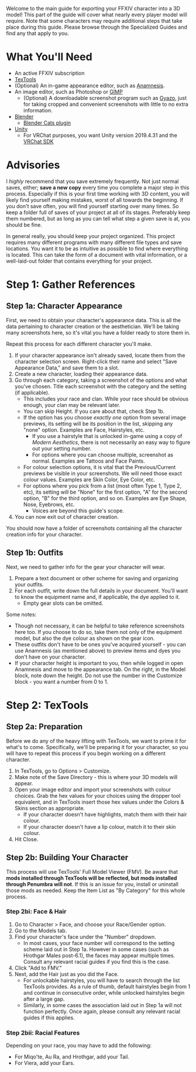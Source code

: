 Welcome to the main guide for exporting your FFXIV character into a 3D model! This part of the guide will cover what nearly every player model will require. Note that some characters may require additional steps that take place during this guide. Please browse through the Specialized Guides and find any that apply to you.

# What You'll Need
- An active FFXIV subscription
- [TexTools](https://www.ffxiv-textools.net/)
- (Optional) An in-game appearance editor, such as [Anamnesis](https://github.com/imchillin/Anamnesis).
- An image editor, such as Photoshop or [GIMP](https://www.gimp.org/downloads/)
	- (Optional) A downloadable screenshot program such as [Gyazo](https://gyazo.com/download), just for taking cropped and convenient screenshots with little to no extra information.
- [Blender](https://www.blender.org/)
	- [Blender Cats plugin](https://github.com/absolute-quantum/cats-blender-plugin)
- [Unity](https://unity.com/download)
	- For VRChat purposes, you want Unity version 2019.4.31 and the [VRChat SDK](https://vrchat.com/home/download)

# Advisories
I *highly* recommend that you save extremely frequently. Not just normal saves, either; **save a new copy** every time you complete a major step in this process. Especially if this is your first time working with 3D content, you will likely find yourself making mistakes, worst of all towards the beginning. If you don't save often, you will find yourself starting over many times. So keep a folder full of saves of your project at all of its stages. Preferably keep them numbered, but as long as you can tell what step a given save is at, you should be fine. 

In general really, you should keep your project organized. This project requires many different programs with many different file types and save locations. You want it to be as intuitive as possible to find where everything is located. This can take the form of a document with vital information, or a well-laid-out folder that contains everything for your project.

# Step 1: Gather References
## Step 1a: Character Appearance

First, we need to obtain your character's appearance data. This is all the data pertaining to character creation or the aesthetician. We'll be taking many screenshots here, so it's vital you have a folder ready to store them in.

Repeat this process for each different character you'll make.

1. If your character appearance isn't already saved, locate them from the character selection screen. Right-click their name and select "Save Appearance Data," and save them to a slot.
2. Create a new character, loading their appearance data.
3. Go through each category, taking a screenshot of the options and what you've chosen. Title each screenshot with the category and the setting (if applicable).
	- This includes your race and clan. While your race should be obvious enough, your clan may be relevant later.
	- You can skip Height. If you care about that, check Step 1b.
	- If the option has you choose *exactly one* option from several image previews, its setting will be its position in the list, skipping any "none" option. Examples are Face, Hairstyles, etc.
		- If you use a hairstyle that is unlocked in-game using a copy of *Modern Aesthetics*, there is not necessarily an easy way to figure out your setting number.
		- For options where you can choose multiple, screenshot as normal. Examples are Tattoos and Face Paints.
	- For colour selection options, it is vital that the Previous/Current previews be visible in your screenshots. We will need those exact colour values. Examples are Skin Color, Eye Color, etc.
	- For options where you pick from a list (most often Type 1, Type 2, etc), its setting will be "None" for the first option, "A" for the second option, "B" for the third option, and so on. Examples are Eye Shape, Nose, Eyebrows, etc.
		- Voices are beyond this guide's scope.
4. You can now exit out of character creation.

You should now have a folder of screenshots containing all the character creation info for your character.

## Step 1b: Outfits

Next, we need to gather info for the gear your character will wear.

1. Prepare a text document or other scheme for saving and organizing your outfits.
2. For each outfit, write down the full details in your document. You'll want to know the equipment name and, if applicable, the dye applied to it.
	- Empty gear slots can be omitted.

Some notes:
- Though not necessary, it can be helpful to take reference screenshots here too. If you choose to do so, take them not only of the equipment model, but also the dye colour as shown on the gear icon.
- These outfits don't have to be ones you've acquired yourself - you can use Anamnesis (as mentioned above) to preview items and dyes you don't have on your character.
- If your character height is important to you, then while logged in open Anamnesis and move to the appearance tab. On the right, in the Model block, note down the height. Do not use the number in the Customize block - you want a number from 0 to 1.

# Step 2: TexTools

## Step 2a: Preparation

Before we do any of the heavy lifting with TexTools, we want to prime it for what's to come. Specifically, we'll be preparing it for your character, so you will have to repeat this process if you begin working on a different character.

1. In TexTools, go to Options > Customize.
2. Make note of the Save Directory - this is where your 3D models will appear.
3. Open your image editor and import your screenshots with colour choices. Grab the hex values for your choices using the dropper tool equivalent, and in TexTools insert those hex values under the Colors & Skins section as appropriate. 
	- If your character doesn't have highlights, match them with their hair colour.
	- If your character doesn't have a lip colour, match it to their skin colour.
4. Hit Close.

## Step 2b: Building Your Character

This process will use TexTools' Full Model Viewer (FMV). Be aware that **mods installed through TexTools will be reflected, but mods installed through Penumbra will not**. If this is an issue for you, install or uninstall those mods as needed. Keep the Item List as "By Category" for this whole process.

### Step 2bi: Face & Hair

1. Go to Character > Face, and choose your Race/Gender option.
2. Go to the Models tab.
3. Find your character's face under the "Number" dropdown. 
	- In most cases, your face number will correspond to the setting scheme laid out in Step 1a. However in some cases (such as Hrothgar Males post-6.1), the faces may appear multiple times. Consult any relevant racial guides if you find this is the case.
4. Click "Add to FMV."
5. Next, add the Hair just as you did the Face.
	- For unlockable hairstyles, you will have to search through the list TexTools provides. As a rule of thumb, default hairstyles begin from 1 and continue in consecutive order, while unlocked hairstyles begin after a large gap.
	- Similarly, in some cases the association laid out in Step 1a will not function perfectly. Once again, please consult any relevant racial guides if this applies.

### Step 2bii: Racial Features

Depending on your race, you may have to add the following:
- For Miqo'te, Au Ra, and Hrothgar, add your Tail.
- For Viera, add your Ears.